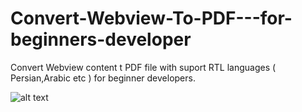 # Convert-Webview-To-PDF---for-beginners-developer
Convert Webview content t PDF file with suport RTL languages ( Persian,Arabic etc ) for beginner developers.

![alt text](http://hamyardeveloper.ir/wp-content/uploads/2018/02/Screenshot_1517568360.png)
